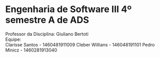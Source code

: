 # Engenharia de Software III 4º semestre A de ADS
Professor da Disciplina: Giuliano Bertoti  
Equipe:  
   Clarisse Santos - 1460481911009
   Cleber Willians - 146048191101
   Pedro Minicz - 1460281913040
